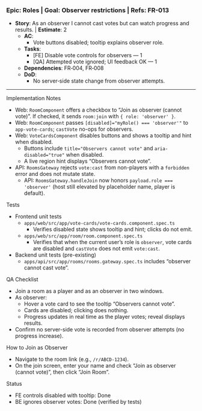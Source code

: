 ### Epic: Roles | **Goal**: Observer restrictions | **Refs**: FR-013
- **Story**: As an observer I cannot cast votes but can watch progress and results. | **Estimate**: 2
  - **AC**:
    - Vote buttons disabled; tooltip explains observer role.
  - **Tasks**:
    - [FE] Disable vote controls for observers — 1
    - [QA] Attempted vote ignored; UI feedback OK — 1
  - **Dependencies**: FR‑004, FR‑008
  - **DoD**:
    - No server‑side state change from observer attempts.

---

Implementation Notes
- Web: `RoomComponent` offers a checkbox to “Join as observer (cannot vote)”. If checked, it sends `room:join` with `{ role: 'observer' }`.
- Web: `RoomComponent` passes `[disabled]="myRole() === 'observer'"` to `app-vote-cards`; `castVote` no-ops for observers.
- Web: `VoteCardsComponent` disables buttons and shows a tooltip and hint when disabled.
  - Buttons include `title="Observers cannot vote"` and `aria-disabled="true"` when disabled.
  - A live region hint displays “Observers cannot vote”.
- API: `RoomsGateway` rejects `vote:cast` from non-players with a `forbidden` error and does not mutate state.
  - API: `RoomsGateway.handleJoin` now honors `payload.role === 'observer'` (host still elevated by placeholder name, player is default).

Tests
- Frontend unit tests
  - `apps/web/src/app/vote-cards/vote-cards.component.spec.ts`
    - Verifies disabled state shows tooltip and hint; clicks do not emit.
  - `apps/web/src/app/room/room.component.spec.ts`
    - Verifies that when the current user’s role is `observer`, vote cards are disabled and `castVote` does not emit `vote:cast`.
- Backend unit tests (pre-existing)
  - `apps/api/src/app/rooms/rooms.gateway.spec.ts` includes “observer cannot cast vote”.

QA Checklist
- Join a room as a player and as an observer in two windows.
- As observer:
  - Hover a vote card to see the tooltip “Observers cannot vote”.
  - Cards are disabled; clicking does nothing.
  - Progress updates in real time as the player votes; reveal displays results.
- Confirm no server-side vote is recorded from observer attempts (no progress increase).

How to Join as Observer
- Navigate to the room link (e.g., `/r/ABCD-1234`).
- On the join screen, enter your name and check “Join as observer (cannot vote)”, then click “Join Room”.

Status
- FE controls disabled with tooltip: Done
- BE ignores observer votes: Done (verified by tests)
